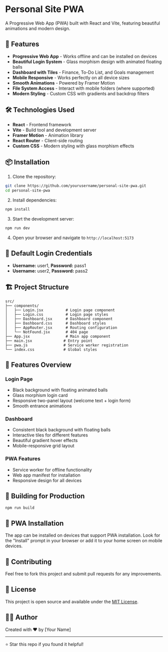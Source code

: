 # Personal Site PWA

A Progressive Web App (PWA) built with React and Vite, featuring beautiful animations and modern design.

## 🚀 Features

- **Progressive Web App** - Works offline and can be installed on devices
- **Beautiful Login System** - Glass morphism design with animated floating balls
- **Dashboard with Tiles** - Finance, To-Do List, and Goals management
- **Mobile Responsive** - Works perfectly on all device sizes
- **Smooth Animations** - Powered by Framer Motion
- **File System Access** - Interact with mobile folders (where supported)
- **Modern Styling** - Custom CSS with gradients and backdrop filters

## 🛠️ Technologies Used

- **React** - Frontend framework
- **Vite** - Build tool and development server
- **Framer Motion** - Animation library
- **React Router** - Client-side routing
- **Custom CSS** - Modern styling with glass morphism effects

## 📦 Installation

1. Clone the repository:
```bash
git clone https://github.com/yourusername/personal-site-pwa.git
cd personal-site-pwa
```

2. Install dependencies:
```bash
npm install
```

3. Start the development server:
```bash
npm run dev
```

4. Open your browser and navigate to `http://localhost:5173`

## 🔐 Default Login Credentials

- **Username:** user1, **Password:** pass1
- **Username:** user2, **Password:** pass2

## 🏗️ Project Structure

```
src/
├── components/
│   ├── Login.jsx          # Login page component
│   ├── Login.css          # Login page styles
│   ├── Dashboard.jsx      # Dashboard component
│   ├── Dashboard.css      # Dashboard styles
│   ├── AppRouter.jsx      # Routing configuration
│   └── NotFound.jsx       # 404 page
├── App.jsx                # Main app component
├── main.jsx              # Entry point
├── pwa.js                # Service worker registration
└── index.css             # Global styles
```

## 🎨 Features Overview

### Login Page
- Black background with floating animated balls
- Glass morphism login card
- Responsive two-panel layout (welcome text + login form)
- Smooth entrance animations

### Dashboard
- Consistent black background with floating balls
- Interactive tiles for different features
- Beautiful gradient hover effects
- Mobile-responsive grid layout

### PWA Features
- Service worker for offline functionality
- Web app manifest for installation
- Responsive design for all devices

## 🚀 Building for Production

```bash
npm run build
```

## 📱 PWA Installation

The app can be installed on devices that support PWA installation. Look for the "Install" prompt in your browser or add it to your home screen on mobile devices.

## 🤝 Contributing

Feel free to fork this project and submit pull requests for any improvements.

## 📄 License

This project is open source and available under the [MIT License](LICENSE).

## 👨‍💻 Author

Created with ❤️ by [Your Name]

---

⭐ Star this repo if you found it helpful!
